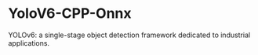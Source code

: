 # YoloV6-CPP-Onnx
YOLOv6: a single-stage object detection framework dedicated to industrial applications.
